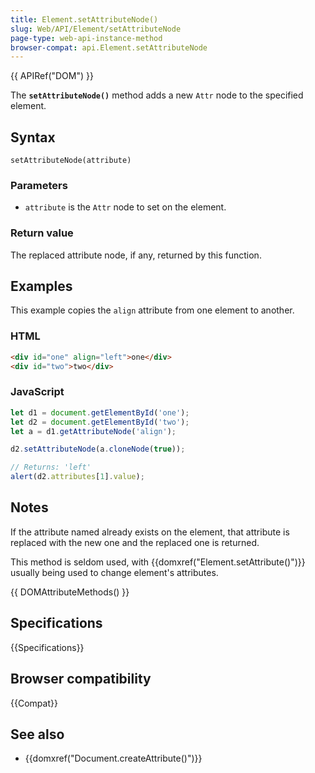 ```yaml
---
title: Element.setAttributeNode()
slug: Web/API/Element/setAttributeNode
page-type: web-api-instance-method
browser-compat: api.Element.setAttributeNode
---
```


{{ APIRef("DOM") }}

The **`setAttributeNode()`** method adds a new
`Attr` node to the specified element.

## Syntax

```js-nolint
setAttributeNode(attribute)
```

### Parameters

- `attribute` is the `Attr` node to set on the element.

### Return value

The replaced attribute node, if any, returned by this function.

## Examples

This example copies the `align` attribute from one element to another.

### HTML

```html
<div id="one" align="left">one</div>
<div id="two">two</div>
```

### JavaScript

```js
let d1 = document.getElementById('one');
let d2 = document.getElementById('two');
let a = d1.getAttributeNode('align');

d2.setAttributeNode(a.cloneNode(true));

// Returns: 'left'
alert(d2.attributes[1].value);
```

## Notes

If the attribute named already exists on the element, that attribute is replaced with
the new one and the replaced one is returned.

This method is seldom used, with {{domxref("Element.setAttribute()")}} usually being
used to change element's attributes.

{{ DOMAttributeMethods() }}

## Specifications

{{Specifications}}

## Browser compatibility

{{Compat}}

## See also

- {{domxref("Document.createAttribute()")}}
